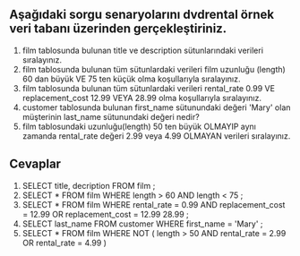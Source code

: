 ## Aşağıdaki sorgu senaryolarını dvdrental örnek veri tabanı üzerinden gerçekleştiriniz.

1. film tablosunda bulunan title ve description sütunlarındaki verileri sıralayınız.
2. film tablosunda bulunan tüm sütunlardaki verileri film uzunluğu (length) 60 dan büyük VE 75 ten küçük olma koşullarıyla sıralayınız.
3. film tablosunda bulunan tüm sütunlardaki verileri rental_rate 0.99 VE replacement_cost 12.99 VEYA 28.99 olma koşullarıyla sıralayınız.
4. customer tablosunda bulunan first_name sütunundaki değeri 'Mary' olan müşterinin last_name sütunundaki değeri nedir?
5. film tablosundaki uzunluğu(length) 50 ten büyük OLMAYIP aynı zamanda rental_rate değeri 2.99 veya 4.99 OLMAYAN verileri sıralayınız.

## Cevaplar
1. SELECT title, decription FROM film ;
2. SELECT * FROM film WHERE length > 60 AND length < 75 ;
3. SELECT * FROM film WHERE rental_rate = 0.99 AND replacement_cost = 12.99 OR replacement_cost = 12.99 28.99 ;
4. SELECT last_name FROM customer WHERE first_name = 'Mary' ;
5. SELECT * FROM film WHERE NOT ( length > 50 AND rental_rate = 2.99 OR rental_rate = 4.99 )
